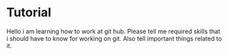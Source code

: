 # Tutorial
Hello i am learning how to work at git hub. Please tell me required skills that i should have to know for working on git.
Also tell important things related to it.
